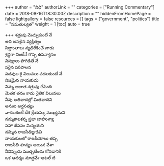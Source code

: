 +++
author = "నిధి"
authorLink = ""
categories = ["Running Commentary"]
date = 2018-08-16T18:30:00Z
description = ""
hiddenFromHomePage = false
lightgallery = false
resources = []
tags = ["government", "politics"]
title = "సమతుల్యత"
weight = 1
[toc]
auto = true

+++
శత్రువు మెచ్చుకుంటే నే  
అది అసలైన వ్యక్తిత్వం  
సిద్ధాంతాలు వ్యతిరేకించే వాడు  
శ్రద్ధగా వింటేనే గొప్ప ఉపన్యాసం  
విపక్షాలు పొగిడితే నే  
సరైన పరిపాలన  
పదవుల కై విలువలు వదలకుంటే నే  
నిజమైన నాయకుడు  
నిన్ను అజాత శత్రువు చేసింది  
మెతక తనం కాదు నైతిక విలువలు  
నీవు అతివాదల్లో మితవాదివి  
అనుట అర్థసత్యం  
వాదలకంటే దేశ శ్రేయస్సు ముఖ్యమని  
నమ్మకాలకన్న ప్రజా బాహుళ్యా  
సహా జీవనం మిన్నయని  
నమ్మిన రాజనీతిజ్ఞుడివి  
నాయకులలో రాజకీయాలు తప్ప  
రాజనీతి శూన్యం అయిన వేళా  
నీవిప్పుడు ముచ్చటించు కోవడానికి  
ఒక ఆదర్శం మాత్రమే-అటల్ జీ